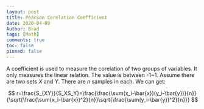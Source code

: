 ```yaml
---
layout: post
title: Pearson Corelation Coefficient
date: 2020-04-09
Author: Brad
tags: [Math]
comments: true
toc: false
pinned: false
---
```


A coefficient is used to measure the corelation of two groups of variables. It only measures the linear relation. The value is between -1~1. Assume there are two sets $X$ and $Y$. There are $n$ samples in each. We can get:
<!-- more -->

$$
r=\frac{S_{XY}}{S_XS_Y}=\frac{\frac{\sum(x_i-\bar{x})(y_i-\bar{y})}{n}}{\sqrt{\frac{\sum(x_i-\bar{x})^2}{n}}\sqrt{\frac{\sum(y_i-\bar{y})^2}{n}}}
$$